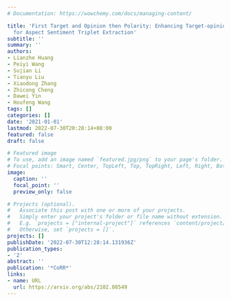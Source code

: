 ```yaml
---
# Documentation: https://wowchemy.com/docs/managing-content/

title: 'First Target and Opinion then Polarity: Enhancing Target-opinion Correlation
  for Aspect Sentiment Triplet Extraction'
subtitle: ''
summary: ''
authors:
- Lianzhe Huang
- Peiyi Wang
- Sujian Li
- Tianyu Liu
- Xiaodong Zhang
- Zhicong Cheng
- Dawei Yin
- Houfeng Wang
tags: []
categories: []
date: '2021-01-01'
lastmod: 2022-07-30T20:28:14+08:00
featured: false
draft: false

# Featured image
# To use, add an image named `featured.jpg/png` to your page's folder.
# Focal points: Smart, Center, TopLeft, Top, TopRight, Left, Right, BottomLeft, Bottom, BottomRight.
image:
  caption: ''
  focal_point: ''
  preview_only: false

# Projects (optional).
#   Associate this post with one or more of your projects.
#   Simply enter your project's folder or file name without extension.
#   E.g. `projects = ["internal-project"]` references `content/project/deep-learning/index.md`.
#   Otherwise, set `projects = []`.
projects: []
publishDate: '2022-07-30T12:28:14.131936Z'
publication_types:
- '2'
abstract: ''
publication: '*CoRR*'
links:
- name: URL
  url: https://arxiv.org/abs/2102.08549
---
```

